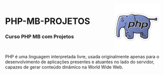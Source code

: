 <img src="php-logo.png" align="right" width="150">

# PHP-MB-PROJETOS

<h3>Curso PHP MB com Projetos</h3>
<br>

PHP é uma linguagem interpretada livre, usada originalmente apenas para o desenvolvimento de aplicações presentes e atuantes no lado do servidor, capazes de gerar conteúdo dinâmico na World Wide Web.